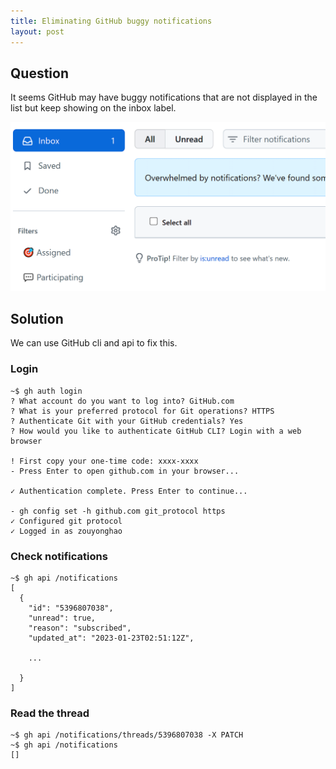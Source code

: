 ```yaml
---
title: Eliminating GitHub buggy notifications
layout: post
---
```


## Question

It seems GitHub may have buggy notifications that are not displayed in the list but keep showing on the inbox label.

![buggy](../images/buggy-github-notification.png)

## Solution

We can use GitHub cli and api to fix this.

### Login

```
~$ gh auth login
? What account do you want to log into? GitHub.com
? What is your preferred protocol for Git operations? HTTPS
? Authenticate Git with your GitHub credentials? Yes
? How would you like to authenticate GitHub CLI? Login with a web browser

! First copy your one-time code: xxxx-xxxx
- Press Enter to open github.com in your browser...

✓ Authentication complete. Press Enter to continue...

- gh config set -h github.com git_protocol https
✓ Configured git protocol
✓ Logged in as zouyonghao
```

### Check notifications

```
~$ gh api /notifications
[
  {
    "id": "5396807038",
    "unread": true,
    "reason": "subscribed",
    "updated_at": "2023-01-23T02:51:12Z",
    
    ...

  }
]
```

### Read the thread

```
~$ gh api /notifications/threads/5396807038 -X PATCH
~$ gh api /notifications
[]
```